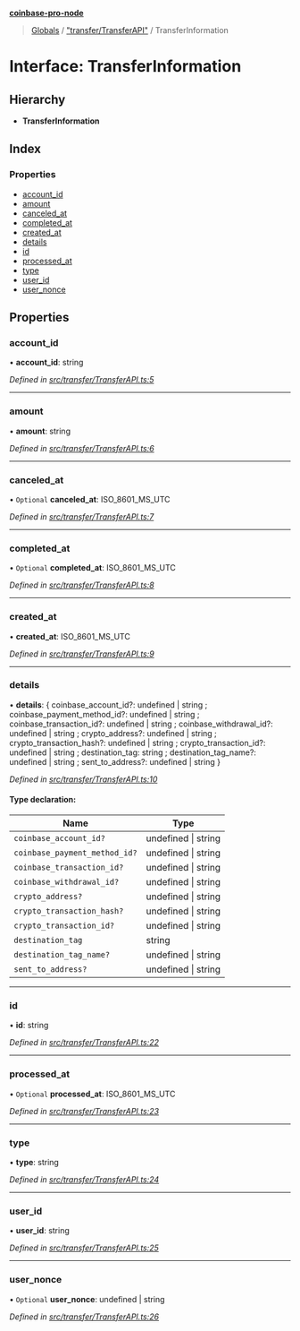**[coinbase-pro-node](../README.md)**

> [Globals](../globals.md) / ["transfer/TransferAPI"](../modules/_transfer_transferapi_.md) / TransferInformation

# Interface: TransferInformation

## Hierarchy

- **TransferInformation**

## Index

### Properties

- [account_id](_transfer_transferapi_.transferinformation.md#account_id)
- [amount](_transfer_transferapi_.transferinformation.md#amount)
- [canceled_at](_transfer_transferapi_.transferinformation.md#canceled_at)
- [completed_at](_transfer_transferapi_.transferinformation.md#completed_at)
- [created_at](_transfer_transferapi_.transferinformation.md#created_at)
- [details](_transfer_transferapi_.transferinformation.md#details)
- [id](_transfer_transferapi_.transferinformation.md#id)
- [processed_at](_transfer_transferapi_.transferinformation.md#processed_at)
- [type](_transfer_transferapi_.transferinformation.md#type)
- [user_id](_transfer_transferapi_.transferinformation.md#user_id)
- [user_nonce](_transfer_transferapi_.transferinformation.md#user_nonce)

## Properties

### account_id

• **account_id**: string

_Defined in [src/transfer/TransferAPI.ts:5](https://github.com/bennycode/coinbase-pro-node/blob/e6678df/src/transfer/TransferAPI.ts#L5)_

---

### amount

• **amount**: string

_Defined in [src/transfer/TransferAPI.ts:6](https://github.com/bennycode/coinbase-pro-node/blob/e6678df/src/transfer/TransferAPI.ts#L6)_

---

### canceled_at

• `Optional` **canceled_at**: ISO_8601_MS_UTC

_Defined in [src/transfer/TransferAPI.ts:7](https://github.com/bennycode/coinbase-pro-node/blob/e6678df/src/transfer/TransferAPI.ts#L7)_

---

### completed_at

• `Optional` **completed_at**: ISO_8601_MS_UTC

_Defined in [src/transfer/TransferAPI.ts:8](https://github.com/bennycode/coinbase-pro-node/blob/e6678df/src/transfer/TransferAPI.ts#L8)_

---

### created_at

• **created_at**: ISO_8601_MS_UTC

_Defined in [src/transfer/TransferAPI.ts:9](https://github.com/bennycode/coinbase-pro-node/blob/e6678df/src/transfer/TransferAPI.ts#L9)_

---

### details

• **details**: { coinbase_account_id?: undefined \| string ; coinbase_payment_method_id?: undefined \| string ; coinbase_transaction_id?: undefined \| string ; coinbase_withdrawal_id?: undefined \| string ; crypto_address?: undefined \| string ; crypto_transaction_hash?: undefined \| string ; crypto_transaction_id?: undefined \| string ; destination_tag: string ; destination_tag_name?: undefined \| string ; sent_to_address?: undefined \| string }

_Defined in [src/transfer/TransferAPI.ts:10](https://github.com/bennycode/coinbase-pro-node/blob/e6678df/src/transfer/TransferAPI.ts#L10)_

#### Type declaration:

| Name                          | Type                |
| ----------------------------- | ------------------- |
| `coinbase_account_id?`        | undefined \| string |
| `coinbase_payment_method_id?` | undefined \| string |
| `coinbase_transaction_id?`    | undefined \| string |
| `coinbase_withdrawal_id?`     | undefined \| string |
| `crypto_address?`             | undefined \| string |
| `crypto_transaction_hash?`    | undefined \| string |
| `crypto_transaction_id?`      | undefined \| string |
| `destination_tag`             | string              |
| `destination_tag_name?`       | undefined \| string |
| `sent_to_address?`            | undefined \| string |

---

### id

• **id**: string

_Defined in [src/transfer/TransferAPI.ts:22](https://github.com/bennycode/coinbase-pro-node/blob/e6678df/src/transfer/TransferAPI.ts#L22)_

---

### processed_at

• `Optional` **processed_at**: ISO_8601_MS_UTC

_Defined in [src/transfer/TransferAPI.ts:23](https://github.com/bennycode/coinbase-pro-node/blob/e6678df/src/transfer/TransferAPI.ts#L23)_

---

### type

• **type**: string

_Defined in [src/transfer/TransferAPI.ts:24](https://github.com/bennycode/coinbase-pro-node/blob/e6678df/src/transfer/TransferAPI.ts#L24)_

---

### user_id

• **user_id**: string

_Defined in [src/transfer/TransferAPI.ts:25](https://github.com/bennycode/coinbase-pro-node/blob/e6678df/src/transfer/TransferAPI.ts#L25)_

---

### user_nonce

• `Optional` **user_nonce**: undefined \| string

_Defined in [src/transfer/TransferAPI.ts:26](https://github.com/bennycode/coinbase-pro-node/blob/e6678df/src/transfer/TransferAPI.ts#L26)_
